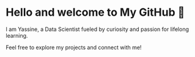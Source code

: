 <h1> Hello and welcome to My GitHub 🚀 </h1>

<p>I am Yassine, a Data Scientist fueled by curiosity and passion for lifelong learning.   

Feel free to explore my projects and connect with me! </p>

